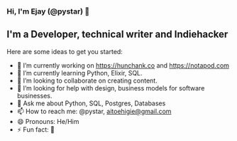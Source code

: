 ### Hi, I'm Ejay (@pystar) 👋

## I'm a Developer, technical writer and Indiehacker


Here are some ideas to get you started:

- 🔭 I’m currently working on https://hunchank.co and https://notapod.com
- 🌱 I’m currently learning Python, Elixir, SQL.
- 👯 I’m looking to collaborate on creating content.
- 🤔 I’m looking for help with design, business models for software businesses.
- 💬 Ask me about Python, SQL, Postgres, Databases
- 📫 How to reach me: @pystar, aitoehigie@gmail.com
- 😄 Pronouns: He/Him
- ⚡ Fun fact: 🤔
